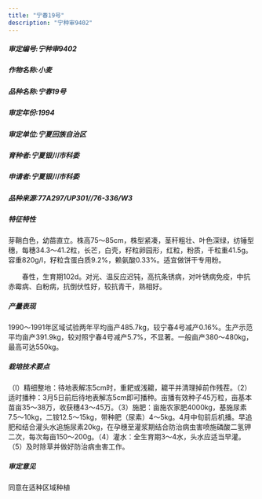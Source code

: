 ```yaml
---
title: "宁春19号"
description: "宁种审9402"
---
```

##### 审定编号:宁种审9402

##### 作物名称:小麦

##### 品种名称:宁春19号

##### 审定年份:1994

##### 审定单位:宁夏回族自治区

##### 育种者:宁夏银川市科委

##### 申请者:宁夏银川市科委

##### 品种来源:77A297/UP301//76-336/W3

##### 特征特性
芽鞘白色，幼苗直立。株高75～85cm，株型紧凑，茎秆粗壮、叶色深绿，纺锤型穗，每穗34.3～41.2粒，长芒，白壳，籽粒卵园形，红粒，粉质，千粒重41.5g。容重820g/l，籽粒含蛋白质9.2%，赖氨酸0.33%。适宜做饼干专用粉。
　　春性，生育期102d。对光、温反应迟钝，高抗条锈病，对叶锈病免疫，中抗赤霉病、白粉病，抗倒伏性好，较抗青干，熟相好。


##### 产量表现
1990～1991年区域试验两年平均亩产485.7kg，较宁春4号减产0.16%。生产示范平均亩产391.9kg，较对照宁春4号减产5.7%，不显著。一般亩产380～480kg，最高可达550kg。

##### 栽培技术要点
（l）精细整地：待地表解冻5cm时，重耙或浅耱，耱平并清理掉前作残茬。（2）适时播种：3月5日前后待地表解冻5cm即可播种。亩播有效种子45万粒，亩基本苗亩35～38万，收获穗43～45万。（3）施肥：亩施农家肥4000kg，基施尿素7.5～10kg，二铵12.5～15kg，带种肥（尿素）4～5kg。4月中旬前后机播。早追肥和结合灌头水追施尿素20kg，在孕穗至灌浆期结合防治病虫害喷施磷酸二氢钾二次，每次每亩150～200g。（4）灌水：全生育期3～4水，头水应适当早灌。（5）及时除草并做好防治病虫害工作。

##### 审定意见
同意在适种区域种植
